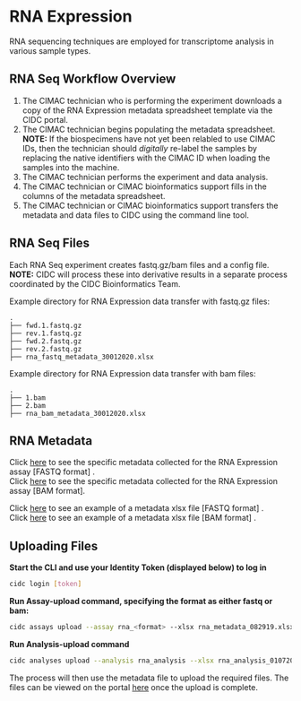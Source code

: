 # RNA Expression

RNA sequencing techniques are employed for transcriptome analysis in various sample types.

## RNA Seq Workflow Overview

1. The CIMAC technician who is performing the experiment downloads a copy of the RNA Expression metadata spreadsheet template via the CIDC portal.
2. The CIMAC technician begins populating the metadata spreadsheet. **NOTE:** If the biospecimens have not yet been relabled to use CIMAC IDs, then the technician should *digitally* re-label the samples by replacing the native identifiers with the CIMAC ID when loading the samples into the machine.
3. The CIMAC technician performs the experiment and data analysis.
4. The CIMAC technician or CIMAC bioinformatics support fills in the columns of the metadata spreadsheet.
5. The CIMAC technician or CIMAC bioinformatics support transfers the metadata and data files to CIDC using the command line tool.

## RNA Seq Files

Each RNA Seq experiment creates fastq.gz/bam files and a config file. **NOTE:** CIDC will process these into derivative results in a separate process coordinated by the CIDC Bioinformatics Team. 

Example directory for RNA Expression data transfer with fastq.gz files:
```
.
├── fwd.1.fastq.gz
├── rev.1.fastq.gz
├── fwd.2.fastq.gz
├── rev.2.fastq.gz
├── rna_fastq_metadata_30012020.xlsx
```

Example directory for RNA Expression data transfer with bam files:
```
.
├── 1.bam
├── 2.bam
├── rna_bam_metadata_30012020.xlsx
```

## RNA Metadata


Click [here](https://cimac-cidc.github.io/cidc-schemas/docs/templates.metadata.rna_fastq_template.html) to see the specific metadata collected for the RNA Expression assay [FASTQ format] . \
Click [here](https://cimac-cidc.github.io/cidc-schemas/docs/templates.metadata.rna_bam_template.html) to see the specific metadata collected for the RNA Expression assay [BAM format].


Click [here](https://github.com/CIMAC-CIDC/cidc-schemas/blob/master/template_examples/rna_fastq_template.xlsx) to see an example of a metadata xlsx file [FASTQ format] . \
Click [here](https://github.com/CIMAC-CIDC/cidc-schemas/blob/master/template_examples/rna_bam_template.xlsx) to see an example of a metadata xlsx file [BAM format] .

## Uploading Files

**Start the CLI and use your Identity Token (displayed below) to log in**
```bash
cidc login [token]
```

**Run Assay-upload command, specifying the format as either fastq or bam:**
```bash
cidc assays upload --assay rna_<format> --xlsx rna_metadata_082919.xlsx
```

**Run Analysis-upload command**
```bash
cidc analyses upload --analysis rna_analysis --xlsx rna_analysis_010720.xlsx
```
The process will then use the metadata file to upload the required files. The files can be viewed on the portal [here](https://stagingportal.cimac-network.org/browse-files) once the upload is complete.
